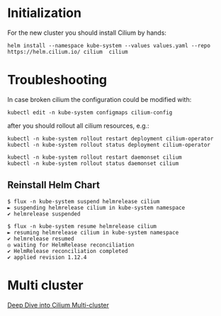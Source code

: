 # Initialization

For the new cluster you should install Cilium by hands:

``` shell
helm install --namespace kube-system --values values.yaml --repo https://helm.cilium.io/ cilium  cilium
```

# Troubleshooting

In case broken cilium the configuration could be modified with:
``` shell
kubectl edit -n kube-system configmaps cilium-config
```

after you should rollout all cilium resources, e.g.:

``` shell
kubectl -n kube-system rollout restart deployment cilium-operator
kubectl -n kube-system rollout status deployment cilium-operator

kubectl -n kube-system rollout restart daemonset cilium
kubectl -n kube-system rollout status daemonset cilium
```

## Reinstall Helm Chart

```
$ flux -n kube-system suspend helmrelease cilium
► suspending helmrelease cilium in kube-system namespace
✔ helmrelease suspended

$ flux -n kube-system resume helmrelease cilium
► resuming helmrelease cilium in kube-system namespace
✔ helmrelease resumed
◎ waiting for HelmRelease reconciliation
✔ HelmRelease reconciliation completed
✔ applied revision 1.12.4
```

# Multi cluster

[Deep Dive into Cilium Multi-cluster](https://cilium.io/blog/2019/03/12/clustermesh/)

